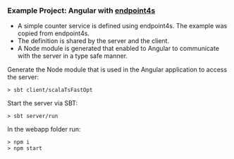 ### Example Project: Angular with [endpoint4s](https://endpoints4s.github.io/)

- A simple counter service is defined using endpoint4s. The example was copied from endpoint4s.
- The definition is shared by the server and the client.
- A Node module is generated that enabled to Angular to communicate with the server in a type safe manner. 

Generate the Node module that is used in the Angular application to access the server:

```
> sbt client/scalaTsFastOpt
```

Start the server via SBT:

```
> sbt server/run
```

In the webapp folder run:

```
> npm i
> npm start
```